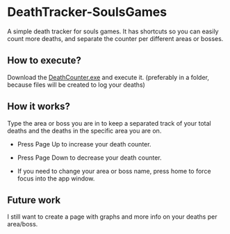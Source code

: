 # DeathTracker-SoulsGames
A simple death tracker for souls games. It has shortcuts so you can easily count more deaths, and separate the counter per different areas or bosses.

## How to execute?
Download the [DeathCounter.exe](https://github.com/JoseVincoski/DeathTracker-SoulsGames/blob/main/DeathCounter.exe) and execute it. (preferably in a folder, because files will be created to log your deaths)

## How it works?
Type the area or boss you are in to keep a separated track of your total deaths and the deaths in the specific area you are on.

- Press Page Up to increase your death counter.
- Press Page Down to decrease your death counter.

- If you need to change your area or boss name, press home to force focus into the app window.

## Future work
I still want to create a page with graphs and more info on your deaths per area/boss.
